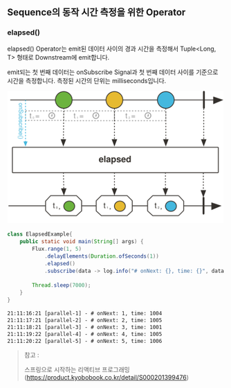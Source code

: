## Sequence의 동작 시간 측정을 위한 Operator

### elapsed()

elapsed() Operator는 emit된 데이터 사이의 경과 시간을 측정해서 Tuple<Long, T> 형태로 Downstream에 emit합니다.

emit되는 첫 번째 데이터는 onSubscribe Signal과 첫 번째 데이터 사이를 기준으로 시간을 측정합니다. 측정된 시간의 단위는 milliseconds입니다.

<img src="img/elapsedForFlux.svg" width="500">

~~~java
class ElapsedExample{
    public static void main(String[] args) {
        Flux.range(1, 5)
            .delayElements(Duration.ofSeconds(1))
            .elapsed()
            .subscribe(data -> log.info("# onNext: {}, time: {}", data.getT2(), data.getT1()));

        Thread.sleep(7000);
    }
}
~~~
~~~
21:11:16:21 [parallel-1] - # onNext: 1, time: 1004
21:11:17:21 [parallel-2] - # onNext: 2, time: 1005
21:11:18:21 [parallel-3] - # onNext: 3, time: 1001
21:11:19:22 [parallel-4] - # onNext: 4, time: 1005
21:11:20:22 [parallel-5] - # onNext: 5, time: 1006
~~~

> 참고 :
>
> 스프링으로 시작하는 리액티브 프로그래밍(https://product.kyobobook.co.kr/detail/S000201399476)